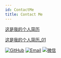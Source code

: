```yaml
---
id: ContactMe
title: Contact Me
---
```

[这是我的个人简历](curriculumVitae)

[这是我的个人简历_01](curriculumVitae_01)

[![GitHub](https://img.shields.io/badge/GitHub-100000?style=for-the-badge&logo=github&logoColor=white)](https://github.com/carppond)
[![Email](https://img.shields.io/badge/Gmail-D14836?style=for-the-badge&logo=gmail&logoColor=white)](mailto:objccf@gmail.com)
[![微信](https://img.shields.io/badge/WeChat-07C160?style=for-the-badge&logo=wechat&logoColor=white)](WeChat)
